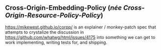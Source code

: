 ## Cross-Origin-Embedding-Policy (_née Cross-Origin-Resource-Policy-Policy_)

https://mikewest.github.io/corpp/ is an explainer / monkey-patch spec that attempts to crystalize
the discussion in https://github.com/whatwg/html/issues/4175 into something we can get to work
implementing, writing tests for, and shipping.
